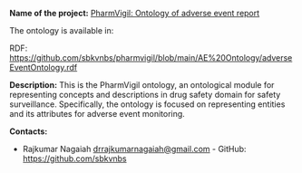 **Name of the project:** [PharmVigil: Ontology of adverse event report](https://github.com/sbkvnbs/pharmvigil)

The ontology is available in:

RDF: https://github.com/sbkvnbs/pharmvigil/blob/main/AE%20Ontology/adverseEventOntology.rdf

**Description:**
This is the PharmVigil ontology, an ontological module for representing concepts and descriptions in drug safety domain for safety surveillance. Specifically, the ontology is focused on representing entities and its attributes for adverse event monitoring.

**Contacts:**
* Rajkumar Nagaiah <drrajkumarnagaiah@gmail.com> - GitHub: https://github.com/sbkvnbs
